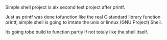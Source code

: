 Simple shell project is alx second test project after printf.

Just as printf was done tofunction like the real C standard library function printf, simple shell is going to imtate the unix or linnux (GNU Project)
Shell.

Its going tobe build to function partly if not totaly like the shell itself.
